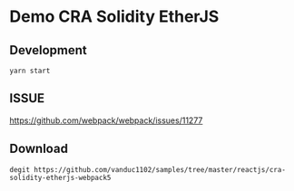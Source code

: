 # Demo CRA Solidity EtherJS

## Development

`yarn start`


## ISSUE

https://github.com/webpack/webpack/issues/11277

## Download



```
degit https://github.com/vanduc1102/samples/tree/master/reactjs/cra-solidity-etherjs-webpack5
```

